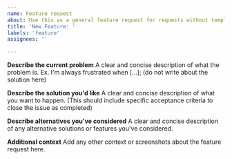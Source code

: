 ```yaml
---
name: Feature request
about: Use this as a general feature request for requests without templates. Use "Bug Report" instead to report an existing feature not working.
title: 'New Feature: '
labels: 'feature'
assignees: ''

---
```


**Describe the current problem**
A clear and concise description of what the problem is. Ex. I'm always frustrated when [...]; (do not write about the solution here)

**Describe the solution you'd like**
A clear and concise description of what you want to happen. (This should include specific acceptance criteria to close the issue as completed)

**Describe alternatives you've considered**
A clear and concise description of any alternative solutions or features you've considered.

**Additional context**
Add any other context or screenshots about the feature request here.
